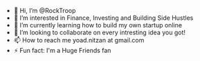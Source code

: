 - 👋 Hi, I’m @RockTroop
- 👀 I’m interested in Finance, Investing and Building Side Hustles
- 🌱 I’m currently learning how to build my own startup online
- 💞️ I’m looking to collaborate on every intresting idea you got!
- 📫 How to reach me yoad.nitzan at gmail.com
- ⚡ Fun fact: I'm a Huge Friends fan


